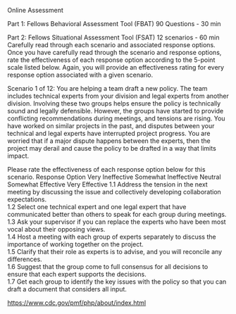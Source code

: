 Online Assessment

Part 1: Fellows Behavioral Assessment Tool (FBAT)
90 Questions - 30 min

Part 2: Fellows Situational Assessment Tool (FSAT)
12 scenarios - 60 min
Carefully read through each scenario and associated response options. Once you have carefully read through the scenario and response options, rate the effectiveness of each response option according to the 5-point scale listed below. Again, you will provide an effectiveness rating for every response option associated with a given scenario.

Scenario 1 of 12: You are helping a team draft a new policy. The team includes technical experts from your division and legal experts from another division. Involving these two groups helps ensure the policy is technically sound and legally defensible. However, the groups have started to provide conflicting recommendations during meetings, and tensions are rising. You have worked on similar projects in the past, and disputes between your technical and legal experts have interrupted project progress. You are worried that if a major dispute happens between the experts, then the project may derail and cause the policy to be drafted in a way that limits impact.

Please rate the effectiveness of each response option below for this scenario.
Response Option	Very Ineffective	Somewhat Ineffective	Neutral	Somewhat Effective	Very Effective
1.1	Address the tension in the next meeting by discussing the issue and collectively developing collaboration expectations.					
1.2	Select one technical expert and one legal expert that have communicated better than others to speak for each group during meetings.					
1.3	Ask your supervisor if you can replace the experts who have been most vocal about their opposing views.					
1.4	Host a meeting with each group of experts separately to discuss the importance of working together on the project.					
1.5	Clarify that their role as experts is to advise, and you will reconcile any differences.					
1.6	Suggest that the group come to full consensus for all decisions to ensure that each expert supports the decisions.					
1.7	Get each group to identify the key issues with the policy so that you can draft a document that considers all input.				

https://www.cdc.gov/pmf/php/about/index.html 
